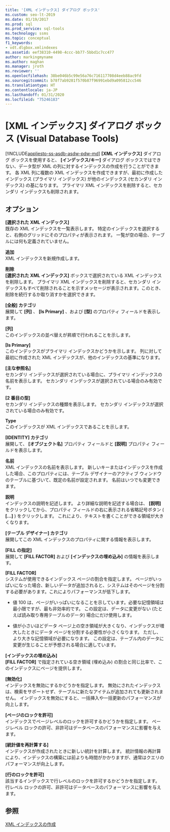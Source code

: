 ```yaml
---
title: '[XML インデックス] ダイアログ ボックス'
ms.custom: seo-lt-2019
ms.date: 01/19/2017
ms.prod: sql
ms.prod_service: sql-tools
ms.technology: ssms
ms.topic: conceptual
f1_keywords:
- vdt.dlgbox.xmlindexes
ms.assetid: eef38310-4498-4ccc-bb77-5bbd1c7cc477
author: markingmyname
ms.author: maghan
ms.manager: jroth
ms.reviewer: ''
ms.openlocfilehash: 38be046b5c99e56a76c716117708d4eeb88ac9fd
ms.sourcegitcommit: b78f7ab9281f570b87f96991ebd9a095812cc546
ms.translationtype: HT
ms.contentlocale: ja-JP
ms.lasthandoff: 01/31/2020
ms.locfileid: "75246183"
---
```

# <a name="xml-indexes-dialog-box-visual-database-tools"></a>[XML インデックス] ダイアログ ボックス (Visual Database Tools)
[!INCLUDE[appliesto-ss-asdb-asdw-pdw-md](../../includes/appliesto-ss-asdb-asdw-pdw-md.md)]
**[XML インデックス]** ダイアログ ボックスを使用すると、 **[インデックス/キー]** ダイアログ ボックスではできない、データ型が XML の列に対するインデックスの作成を行うことができます。 各 XML 列に複数の XML インデックスを作成できますが、最初に作成したインデックス (プライマリ インデックス) が他のインデックス (セカンダリ インデックス) の基になります。 プライマリ XML インデックスを削除すると、セカンダリ インデックスも削除されます。  
  
## <a name="options"></a>オプション  
**[選択された XML インデックス]**  
既存の XML インデックスを一覧表示します。 特定のインデックスを選択すると、右側のグリッドにそのプロパティが表示されます。 一覧が空の場合、テーブルには何も定義されていません。  
  
**追加**  
XML インデックスを新規作成します。  
  
**削除**  
**[選択された XML インデックス]** ボックスで選択されている XML インデックスを削除します。 プライマリ XML インデックスを削除すると、セカンダリ インデックスもすべて削除されることを示すメッセージが表示されます。このとき、削除を続行するか取り消すかを選択できます。  
  
**[全般] カテゴリ**  
展開して **[列]** 、 **[Is Primary]** 、および **[型]** のプロパティ フィールドを表示します。  
  
**[列]**  
このインデックスの並べ替えが昇順で行われることを示します。  
  
**[Is Primary]**  
このインデックスがプライマリ インデックスかどうかを示します。 列に対して最初に作成された XML インデックスが、他のインデックスの基準になります。  
  
**[主な参照名]**  
セカンダリ インデックスが選択されている場合に、プライマリ インデックスの名前を表示します。 セカンダリ インデックスが選択されている場合のみ有効です。  
  
**[2 番目の型]**  
セカンダリ インデックスの種類を表示します。 セカンダリ インデックスが選択されている場合のみ有効です。  
  
**Type**  
このインデックスが XML インデックスであることを示します。  
  
**[IDENTITY] カテゴリ**  
展開して、 **[オブジェクト名]** プロパティ フィールドと **[説明]** プロパティ フィールドを表示します。  
  
**名前**  
XML インデックスの名前を表示します。 新しいキーまたはインデックスを作成した場合、このプロパティには、テーブル デザイナーのアクティブ ウィンドウのテーブルに基づいて、既定の名前が設定されます。 名前はいつでも変更できます。  
  
**説明**  
インデックスの説明を記述します。 より詳細な説明を記述する場合は、 **[説明]** をクリックしてから、プロパティ フィールドの右に表示される省略記号ボタン ( **[...]** ) をクリックします。 これにより、テキストを書くことができる領域が大きくなります。  
  
**[テーブル デザイナー] カテゴリ**  
展開してこの XML インデックスのプロパティに関する情報を表示します。  
  
**[FILL の指定]**  
展開して **[FILL FACTOR]** および **[インデックスの埋め込み]** の情報を表示します。  
  
**[FILL FACTOR]**  
システムが使用できるインデックス ページの割合を指定します。 ページがいっぱいになった場合、新しいデータが追加されると、システムはそのページを分割する必要があります。これによりパフォーマンスが低下します。  
  
-   値 100 は、ページがいっぱいになることを示しています。必要な記憶領域は最小限ですが、最も非効率的です。 この設定は、データに変更がない (たとえば読み取り専用テーブルのデータ) 場合にだけ使用します。  
  
-   値が小さいほどデータ ページ上の空き領域が大きくなり、インデックスが増大したときにデータ ページを分割する必要性が小さくなります。 ただし、より大きな記憶領域が必要になります。 この設定は、テーブル内のデータに変更が生じることが予想される場合に適しています。  
  
**[インデックスの埋め込み]**  
**[FILL FACTOR]** で指定されている空き領域 (埋め込み) の割合と同じ比率で、このインデックスにページを提供します。  
  
**[無効化]**  
インデックスを無効にするかどうかを指定します。 無効にされたインデックスは、検索をサポートせず、テーブルに新たなアイテムが追加されても更新されません。 インデックスを無効にすると、一括挿入や一括更新のパフォーマンスが向上します。  
  
**[ページのロックを許可]**  
インデックスでページレベルのロックを許可するかどうかを指定します。 ページレベル ロックの許可、非許可はデータベースのパフォーマンスに影響を与えます。  
  
**[統計値を再計算する]**  
インデックスが作成されたときに新しい統計を計算します。 統計情報の再計算により、インデックスの構築には前よりも時間がかかりますが、通常はクエリのパフォーマンスが向上します。  
  
**[行のロックを許可]**  
該当するインデックスで行レベルのロックを許可するかどうかを指定します。 行レベル ロックの許可、非許可はデータベースのパフォーマンスに影響を与えます。  
  
## <a name="see-also"></a>参照  
[XML インデックスの作成](../../relational-databases/xml/create-xml-indexes.md)  
  

